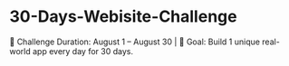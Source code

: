 # 30-Days-Webisite-Challenge
📆 Challenge Duration: August 1 – August 30 | 🎯 Goal: Build 1 unique real-world app every day for 30 days.
